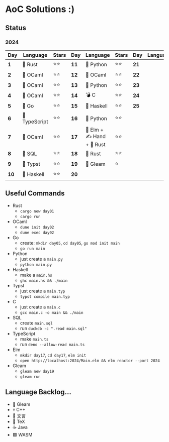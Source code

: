 # AoC Solutions :)

## Status

### 2024

| Day    | Language      | Stars | Day    | Language  | Stars | Day    | Language | Stars |
| ------ | ------------- | ----- | ------ | --------- | ----- | ------ | -------- | ----- |
| **1**  | 🦀 Rust       | ⭐⭐    | **11** | 🐍 Python  | ⭐⭐    | **21** |          |       |
| **2**  | 🐪 OCaml      | ⭐⭐    | **12** | 🐪 OCaml   | ⭐⭐    | **22** |          |       |
| **3**  | 🐪 OCaml      | ⭐⭐    | **13** | 🐍 Python  | ⭐⭐    | **23** |          |       |
| **4**  | 🐪 OCaml      | ⭐⭐    | **14** | 💣 C       | ⭐⭐    | **24** |          |       |
| **5**  | 🐹 Go         | ⭐⭐    | **15** | 🦥 Haskell | ⭐⭐    | **25** |          |       |
| **6**  | 🦕 TypeScript | ⭐⭐    | **16** | 🐍 Python  | ⭐⭐    |        |          |       |
| **7**  | 🐪 OCaml      | ⭐⭐    | **17** | 🌳 Elm + ✍️ Hand + 🦀 Rust    | ⭐⭐      |        |          |       |
| **8**  | 🦆 SQL        | ⭐⭐    | **18** | 🦀 Rust    | ⭐⭐    |        |          |       |
| **9**  | 📄 Typst      | ⭐⭐    | **19** | 🌈 Gleam   | ⭐        |        |          |       |
| **10** | 🦥 Haskell    | ⭐⭐    | **20** |            |         |        |          |       |

## Useful Commands

- Rust
	- `cargo new day01`
	- `cargo run`
- OCaml
	- `dune init day02`
	- `dune exec day02`
- Go
	- create: `mkdir day05`, `cd day05`, `go mod init main`
	- `go run main`
- Python
	- just create a `main.py`
	- `python main.py`
- Haskell
	- make a `main.hs`
	- `ghc main.hs && ./main`
- Typst
	- just create a `main.typ`
	- `typst compile main.typ`
- C
  - just create a `main.c`
  - `gcc main.c -o main && ./main`
- SQL
  - create `main.sql`
  - run `duckdb -c ".read main.sql"`
- TypeScript
  - make `main.ts`
  - run `deno --allow-read main.ts`
- Elm
  - `mkdir day17`, `cd day17`, `elm init`
  - `open http://localhost:2024/Main.elm && elm reactor --port 2024`
- Gleam
  - `gleam new day19`
  - `gleam run`
  


## Language Backlog...

- 🌈 Gleam
- 💀 C++
- 📜 文言
- 📃 TeX
- ☕ Java
- 🟪 WASM